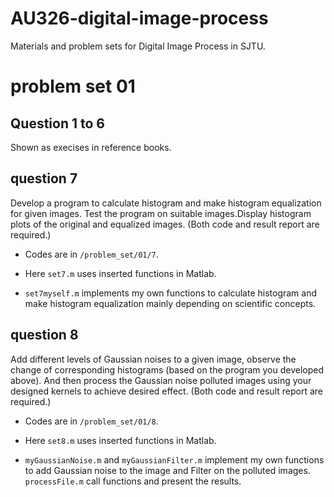 # AU326-digital-image-process
Materials and problem sets for Digital Image Process in SJTU.


problem set 01
==========
Question 1 to 6 
---
Shown as execises in reference books.

question 7
----
Develop a program to calculate histogram and make histogram equalization for given images. Test the program on suitable images.Display histogram plots of the original and equalized images. (Both code and result report are required.)


* Codes are in `/problem_set/01/7`.


* Here `set7.m` uses inserted functions in Matlab.


* `set7myself.m` implements my own functions to calculate histogram and make histogram equalization mainly depending on scientific concepts.



question 8
----
Add different levels of Gaussian noises to a given image, observe the change of corresponding histograms (based on the program you developed above). And then process the Gaussian noise polluted images using your designed kernels to achieve desired effect. (Both code and result report are required.)



* Codes are in `/problem_set/01/8`.


* Here `set8.m` uses inserted functions in Matlab.


* `myGaussianNoise.m` and `myGaussianFilter.m` implement my own functions to add Gaussian noise to the image and Filter on the polluted images. `processFile.m` call functions and present the results.



